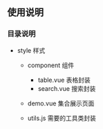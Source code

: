 ## 使用说明

### 目录说明
- style    样式

    - component 组件
        - table.vue  表格封装
        - search.vue 搜索封装

    - demo.vue      集合展示页面
    - utils.js      需要的工具类封装